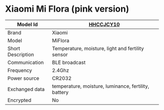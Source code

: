 # Xiaomi Mi Flora (pink version)

|Model Id|[HHCCJCY10](https://github.com/theengs/decoder/blob/development/src/devices/HHCCJCY10_json.h)|
|-|-|
|Brand|Xiaomi|
|Model|MiFlora|
|Short Description|Temperature, moisture, light and fertility sensor|
|Communication|BLE broadcast|
|Frequency|2.4Ghz|
|Power source|CR2032|
|Exchanged data|temperature, moisture, luminance, fertility, battery|
|Encrypted|No|

